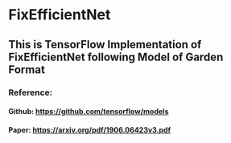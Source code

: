 # FixEfficientNet

## This is TensorFlow Implementation of FixEfficientNet following Model of Garden Format
### Reference:
#### Github: https://github.com/tensorflow/models
#### Paper: https://arxiv.org/pdf/1906.06423v3.pdf
